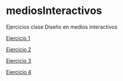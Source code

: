 # mediosInteractivos
Ejercicios clase Diseño en medios interactivos

[Ejercicio 1](https://feliperuedah.github.io/mediosInteractivos/01/)

[Ejercicio 2](https://feliperuedah.github.io/mediosInteractivos/02/)

[Ejercicio 3](https://feliperuedah.github.io/mediosInteractivos/03/)

[Ejercicio 4](https://feliperuedah.github.io/mediosInteractivos/04/)


